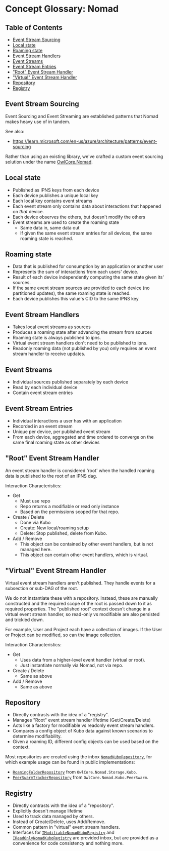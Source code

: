 # Concept Glossary: Nomad

## Table of Contents

- [Event Stream Sourcing](#event-stream-sourcing)
- [Local state](#local-state)
- [Roaming state](#roaming-state)
- [Event Stream Handlers](#event-stream-handlers)
- [Event Streams](#event-streams)
- [Event Stream Entries](#event-stream-entries)
- ["Root" Event Stream Handler](#root-event-stream-handler)
- ["Virtual" Event Stream Handler](#virtual-event-stream-handler)
- [Repository](#repository)
- [Registry](#registry)

## Event Stream Sourcing

Event Sourcing and Event Streaming are established patterns that Nomad makes heavy use of in tandem.

See also:
- https://learn.microsoft.com/en-us/azure/architecture/patterns/event-sourcing

Rather than using an existing library, we've crafted a custom event sourcing solution under the name [OwlCore.Nomad](https://github.com/Arlodotexe/OwlCore.Nomad).

## Local state

- Published as IPNS keys from each device
- Each device publishes a unique local key
- Each local key contains event streams
- Each event stream only contains data about interactions that happened on *that* device.
- Each device observes the others, but doesn't modify the others
- Event streams are used to create the roaming state
  - Same data in, same data out
  - If given the same event stream entries for all devices, the same roaming state is reached. 


## Roaming state

- Data that is published for consumption by an application or another user
- Represents the sum of interactions from each users' device.
- Result of each device independently computing the same state given its' sources.
- If the same event stream sources are provided to each device (no partitioned updates), the same roaming state is reached.
- Each device publishes this value's CID to the same IPNS key

## Event Stream Handlers

- Takes local event streams as sources
- Produces a roaming state after advancing the stream from sources 
- Roaming state is always published to ipns.
- Virtual event stream handlers don't need to be published to ipns.
- Readonly roaming data (not published by you) only requires an event stream handler to receive updates.

## Event Streams

- Individual sources published separately by each device
- Read by each individual device
- Contain event stream entries

## Event Stream Entries

- Individual interactions a user has with an application
- Recorded in an event stream
- Unique per device, per published event stream
- From each device, aggregated and time ordered to converge on the same final roaming state as other devices

## "Root" Event Stream Handler

An event stream handler is considered 'root' when the handled roaming data is published to the root of an IPNS dag.

Interaction Characteristics:

- Get
  - Must use repo
  - Repo returns a modifiable or read only instance
  - Based on the permissions scoped for that repo.
- Create / Delete
  - Done via Kubo
  - Create: New local/roaming setup
  - Delete: Stop published, delete from Kubo.
- Add / Remove
  - This object can be contained by other event handlers, but is not managed here.
  - This object can contain other event handlers, which is virtual.

## "Virtual" Event Stream Handler

Virtual event stream handlers aren't published. They handle events for a subsection or sub-DAG of the root.

We do not instantiate these with a repository. Instead, these are manually constructed and the required scope of the root is passed down to it as required properties. The "published root" context doesn't change in a virtual event stream handler, so read-only vs modifiable are also persisted and trickled down.

For example, User and Project each have a collection of images. If the User or Project can be modified, so can the image collection.

Interaction Characteristics:

- Get
  - Uses data from a higher-level event handler (virtual or root).
  - Just instantiate normally via Nomad, not via repo.
- Create / Delete
  - Same as above
- Add / Remove
  - Same as above

## Repository

- Directly contrasts with the idea of a "registry".
- Manages "Root" event stream handler lifetime (Get/Create/Delete)
- Acts like a factory for modifiable vs readonly event stream handlers.
- Compares a config object of Kubo data against known scenarios to determine modifiability.
- Given a roaming ID, different config objects can be used based on the context.

Most repositories are created using the inbox [`NomadKuboRepository`](https://github.com/Arlodotexe/OwlCore.Nomad.Kubo/blob/ed523a9397913ad2eade2f61419743d740d0b6ac/src/NomadKuboRepository.cs#L28), for which example usage can be found in public implementations:
- [`RoamingFolderRepository`](https://github.com/Arlodotexe/OwlCore.Nomad.Storage.Kubo/blob/main/src/RoamingFolderRepository.cs) from `OwlCore.Nomad.Storage.Kubo`.
- [`PeerSwarmTrackerRepository`](https://github.com/Arlodotexe/OwlCore.Nomad.Kubo.PeerSwarm/blob/main/src/PeerSwarmTrackerRepository.cs) from `OwlCore.Nomad.Kubo.PeerSwarm`.

## Registry

- Directly contrasts with the idea of a "repository".
- Explicitly doesn't manage lifetime
- Used to track data managed by others.
- Instead of Create/Delete, uses Add/Remove.
- Common pattern in "virtual" event stream handlers.
- Interfaces for [`IModifiableNomadKuboRegistry`](https://github.com/Arlodotexe/OwlCore.Nomad.Kubo/blob/ed523a9397913ad2eade2f61419743d740d0b6ac/src/IModifiableNomadKuboRegistry.cs) and [`IReadOnlyNomadKuboRegistry`](https://github.com/Arlodotexe/OwlCore.Nomad.Kubo/blob/ed523a9397913ad2eade2f61419743d740d0b6ac/src/IReadOnlyNomadKuboRegistry.cs) are provided inbox, but are provided as a convenience for code consistency and nothing more.
